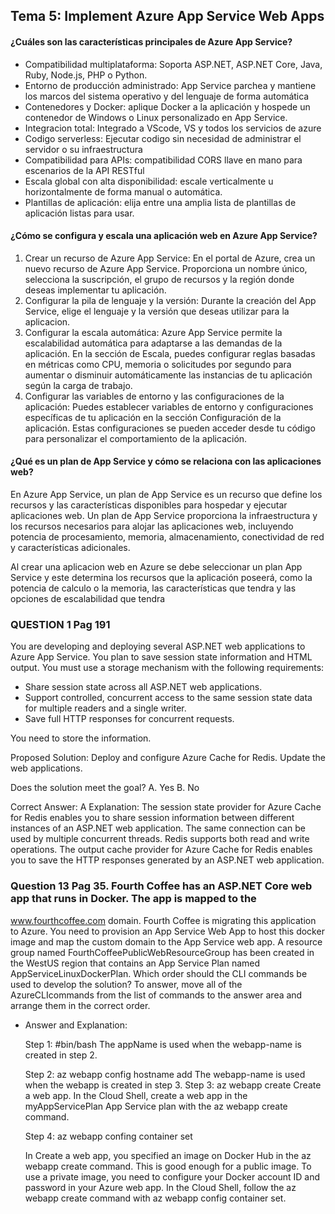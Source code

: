## Tema 5: Implement Azure App Service Web Apps

#### ¿Cuáles son las características principales de Azure App Service?

- Compatibilidad multiplataforma: Soporta ASP.NET, ASP.NET Core, Java, Ruby, Node.js, PHP o Python.
- Entorno de producción administrado: App Service parchea y mantiene los marcos del sistema operativo y del lenguaje de forma automática
- Contenedores y Docker: aplique Docker a la aplicación y hospede un contenedor de Windows o Linux personalizado en App Service.
- Integracion total: Integrado a VScode, VS y todos los servicios de azure
- Codigo serverless: Ejecutar codigo sin necesidad de administrar el servidor o su infraestructura
- Compatibilidad para APIs: compatibilidad CORS llave en mano para escenarios de la API RESTful
- Escala global con alta disponibilidad: escale verticalmente u horizontalmente de forma manual o automática.
- Plantillas de aplicación: elija entre una amplia lista de plantillas de aplicación listas para usar.

#### ¿Cómo se configura y escala una aplicación web en Azure App Service?

1. Crear un recurso de Azure App Service: En el portal de Azure, crea un nuevo recurso de Azure App Service. Proporciona un nombre único, selecciona la suscripción, el grupo de recursos y la región donde deseas implementar tu aplicación.
2. Configurar la pila de lenguaje y la versión: Durante la creación del App Service, elige el lenguaje y la versión que deseas utilizar para la aplicacion.
3. Configurar la escala automática: Azure App Service permite la escalabilidad automática para adaptarse a las demandas de la aplicación. En la sección de Escala, puedes configurar reglas basadas en métricas como CPU, memoria o solicitudes por segundo para aumentar o disminuir automáticamente las instancias de tu aplicación según la carga de trabajo.
4. Configurar las variables de entorno y las configuraciones de la aplicación: Puedes establecer variables de entorno y configuraciones específicas de tu aplicación en la sección Configuración de la aplicación. Estas configuraciones se pueden acceder desde tu código para personalizar el comportamiento de la aplicación.

#### ¿Qué es un plan de App Service y cómo se relaciona con las aplicaciones web?

En Azure App Service, un plan de App Service es un recurso que define los recursos y las características disponibles para hospedar y ejecutar aplicaciones web. Un plan de App Service proporciona la infraestructura y los recursos necesarios para alojar las aplicaciones web, incluyendo potencia de procesamiento, memoria, almacenamiento, conectividad de red y características adicionales. 

Al crear una aplicacion web en Azure se debe seleccionar un plan App Service y este determina los recursos que la aplicación poseerá, como la potencia de calculo o la memoria, las características que tendra y las opciones de escalabilidad que tendra 

### QUESTION 1 Pag 191
You are developing and deploying several ASP.NET web applications to Azure App Service. You plan to
save session state information and HTML output.
You must use a storage mechanism with the following requirements:
- Share session state across all ASP.NET web applications.
- Support controlled, concurrent access to the same session state data for multiple readers and a single writer.
- Save full HTTP responses for concurrent requests.

You need to store the information.

Proposed Solution: Deploy and configure Azure Cache for Redis. Update the web applications.

Does the solution meet the goal?
A. Yes
B. No

Correct Answer: A
Explanation: 
The session state provider for Azure Cache for Redis enables you to share session information between different instances of an ASP.NET web application.
The same connection can be used by multiple concurrent threads. Redis supports both read and write operations.
The output cache provider for Azure Cache for Redis enables you to save the HTTP responses generated by an ASP.NET web application.


### Question 13 Pag 35. Fourth Coffee has an ASP.NET Core web app that runs in Docker. The app is mapped to the
www.fourthcoffee.com domain. Fourth Coffee is migrating this application to Azure.
You need to provision an App Service Web App to host this docker image and map the custom domain to the App Service web app.
A resource group named FourthCoffeePublicWebResourceGroup has been created in the WestUS region that contains an App Service Plan named AppServiceLinuxDockerPlan.
Which order should the CLI commands be used to develop the solution? To answer, move all of the AzureCLIcommands from the list of commands to the answer area and arrange them in the correct order.
 
   - Answer and Explanation: 

     Step 1: #bin/bash
     The appName is used when the webapp-name is created in step 2.

     Step 2: az webapp config hostname add
     The webapp-name is used when the webapp is created in step 3.
     Step 3: az webapp create
     Create a web app. In the Cloud Shell, create a web app in the myAppServicePlan App Service plan with the
     az webapp create command.

     Step 4: az webapp confing container set

     In Create a web app, you specified an image on Docker Hub in the az webapp create command. This is
     good enough for a public image. To use a private image, you need to configure your Docker account ID and
     password in your Azure web app.
     In the Cloud Shell, follow the az webapp create command with az webapp config container set.
